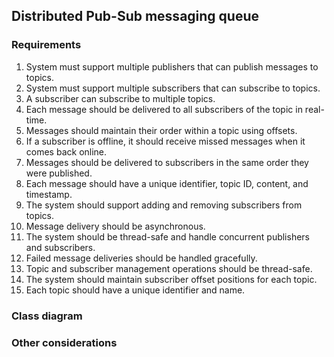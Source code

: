 ## Distributed Pub-Sub messaging queue

### Requirements

1. System must support multiple publishers that can publish messages to topics.
2. System must support multiple subscribers that can subscribe to topics.
3. A subscriber can subscribe to multiple topics.
4. Each message should be delivered to all subscribers of the topic in real-time.
5. Messages should maintain their order within a topic using offsets.
6. If a subscriber is offline, it should receive missed messages when it comes back online.
7. Messages should be delivered to subscribers in the same order they were published.
8. Each message should have a unique identifier, topic ID, content, and timestamp.
9. The system should support adding and removing subscribers from topics.
10. Message delivery should be asynchronous.
11. The system should be thread-safe and handle concurrent publishers and subscribers.
12. Failed message deliveries should be handled gracefully.
13. Topic and subscriber management operations should be thread-safe.
14. The system should maintain subscriber offset positions for each topic.
15. Each topic should have a unique identifier and name.

### Class diagram

### Other considerations
